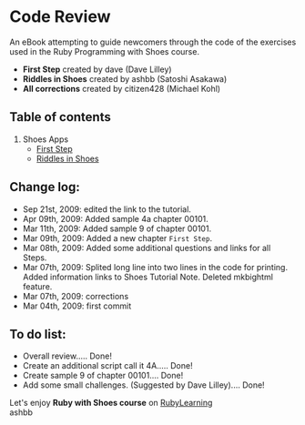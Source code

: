 Code Review
===========
An eBook attempting to guide newcomers through the code of the exercises used in the Ruby Programming with Shoes course.

- **First Step** created by dave (Dave Lilley)
- **Riddles in Shoes** created by ashbb (Satoshi Asakawa)
- **All corrections** created by citizen428 (Michael Kohl)

Table of contents
-----------------
1. Shoes Apps
	- [First Step](http://github.com/ashbb/code_review/tree/master/md/00101_First_Step.md)
	- [Riddles in Shoes](http://github.com/ashbb/code_review/tree/master/md/00102_Riddles_in_Shoes.md)

Change log:
-----------
- Sep 21st, 2009: edited the link to the tutorial.   
- Apr 09th, 2009: Added sample 4a chapter 00101.
- Mar 11th, 2009: Added sample 9 of chapter 00101.
- Mar 09th, 2009: Added a new chapter `First Step`.
- Mar 08th, 2009: Added some additional questions and links for all Steps.
- Mar 07th, 2009: Splited long line into two lines in the code for printing. Added information links to Shoes Tutorial Note. Deleted mkbightml feature.
- Mar 07th, 2009: corrections
- Mar 04th, 2009: first commit

To do list:
-----------
- Overall review..... Done!
- Create an additional script call it 4A..... Done!
- Create sample 9 of chapter 00101.... Done!
- Add some small challenges. (Suggested by Dave Lilley).... Done!

Let's enjoy **Ruby with Shoes course** on [RubyLearning](http://www.rubylearning.org/)<br>
ashbb


